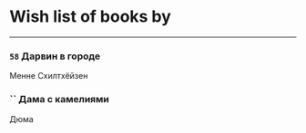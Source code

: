 # Wish list of books by [](https://plus.google.com/u/0/118248226132797004598/)
---

### `58` Дарвин в городе
Менне Схилтхёйзен

### `` Дама с камелиями
Дюма

